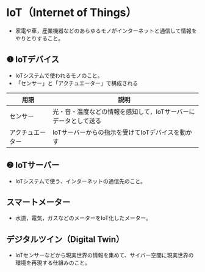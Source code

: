 # IoT（Internet of Things）
- 家電や車，産業機器などのあらゆるモノがインターネットと通信して情報をやりとりすること。

## ❶  IoTデバイス
- IoTシステムで使われるモノのこと。
- 「センサー」と「アクチュエーター」で構成される

| 用語 | 説明 |
| --- | --- |
| センサー | 光・音・温度などの情報を感知して，IoTサーバーにデータとして送る |
| アクチュエーター | IoTサーバーからの指示を受けてIoTデバイスを動かす |

## ❷  IoTサーバー
- IoTシステムで使う、インターネットの通信先のこと。

## スマートメーター
- 水道，電気，ガスなどのメーターをIoT化したメーター。

## デジタルツイン（Digital Twin）
- IoTセンサーなどから現実世界の情報を集めて、サイバー空間に現実世界の環境を再現する仕組みのこと。
